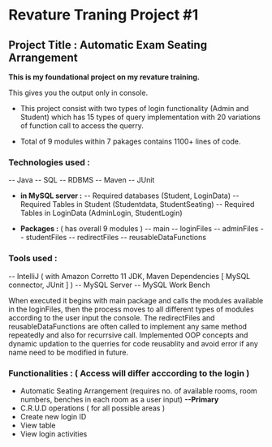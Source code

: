# Revature Traning Project #1

 ## **Project Title : Automatic Exam Seating Arrangement**
**This is my foundational project on my revature training.**

This gives you the output only in console.

- This project consist with two types of login functionality (Admin and Student) which has 15 types of query implementation with 20 variations of function call to access the querry.

- Total of 9 modules within 7 pakages contains 1100+ lines of code.

### Technologies used :
-- Java  -- SQL -- RDBMS -- Maven -- JUnit

- **in MySQL server :**
-- Required databases (Student, LoginData)
-- Required Tables in Student (Studentdata, StudentSeating)
-- Required Tables in LoginData (AdminLogin, StudentLogin)

- **Packages :** ( has overall 9 modules )
-- main -- loginFiles -- adminFiles -- studentFiles -- redirectFiles -- reusableDataFunctions

### Tools used :
-- IntelliJ ( with Amazon Corretto 11 JDK, Maven Dependencies [ MySQL connector, JUnit ] )
-- MySQL Server
-- MySQL Work Bench

When executed it begins with main package and calls the modules available in the loginFiles, then the process moves to all different types of modules according to the user input the console. The redirectFiles and reusableDataFunctions are often called to implement any same method repeatedly and also for recurrsive call.
Implemented OOP concepts and dynamic updation to the querries for code reusablity and avoid error if any name need to be modified in future.

### Functionalities : ( Access will differ acccording to the login )
- Automatic Seating Arrangement (requires no. of available rooms, room numbers, benches in each room as a user input) **--Primary**
- C.R.U.D operations ( for all possible areas )
- Create new login ID
- View table
- View login activities
